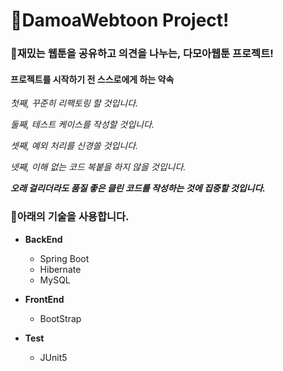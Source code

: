 # 📖DamoaWebtoon Project!

### 🔅재밌는 웹툰을 공유하고 의견을 나누는, 다모아웹툰 프로젝트!
#### 프로젝트를 시작하기 전 스스로에게 하는 약속
*첫째, 꾸준히 리팩토링 할 것입니다.*

*둘째, 테스트 케이스를 작성할 것입니다.*

*셋째, 예외 처리를 신경쓸 것입니다.* 

*넷째, 이해 없는 코드 복붙을 하지 않을 것입니다.* 

***오래 걸리더라도 품질 좋은 클린 코드를 작성하는 것에 집중할 것입니다.***

### 🔅아래의 기술을 사용합니다.
* **BackEnd**
  * Spring Boot
  * Hibernate
  * MySQL
  
* **FrontEnd**
  * BootStrap


* **Test**
  * JUnit5